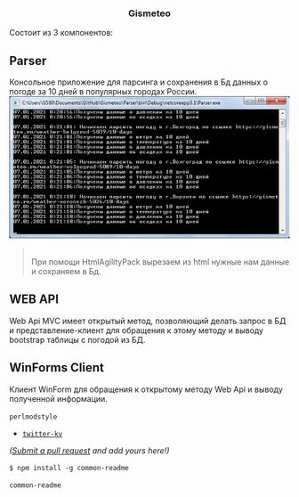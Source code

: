 <h3 align="center">
  Gismeteo
</h3>
Состоит из 3 компонентов:

**Parser**
---
Консольное приложение для парсинга и сохранения в Бд данных о погоде за 10 дней
в популярных городах России. <img src="parser.png">
><br>При помощи HtmlAgilityPack вырезаем из html нужные нам данные
> и сохраняем в Бд.

**WEB API**
---
Web Api MVC имеет открытый метод, позволяющий делать запрос в БД и 
представление-клиент для обращения к этому методу и выводу bootstrap таблицы
с погодой из БД.

**WinForms Client**
---
Клиент WinForm для обращения к открытому методу Web Api и выводу полученной
информации.



`perlmodstyle`

- [`twitter-kv`](https://github.com/noffle/twitter-kv)

*([Submit a pull request](https://github.com/noffle/common-readme/pulls) and add
yours here!)*

    $ npm install -g common-readme

`common-readme`

